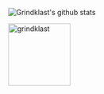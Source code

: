 ![Grindklast's github stats](https://github-readme-stats.vercel.app/api?username=grindklast&show_icons=true&count_private=true&hide_border=true)
<p><img width="125" src="https://komarev.com/ghpvc/?username=grindklast&style=flat-square" alt="grindklast" /></p>

<!--
**grindklast/grindklast** is a ✨ _special_ ✨ repository because its `README.md` (this file) appears on your GitHub profile.

Here are some ideas to get you started:

- 🔭 I’m currently working on ...
- 🌱 I’m currently learning ...
- 👯 I’m looking to collaborate on ...
- 🤔 I’m looking for help with ...
- 💬 Ask me about ...
- 📫 How to reach me: ...
- 😄 Pronouns: ...
- ⚡ Fun fact: ...
-->
